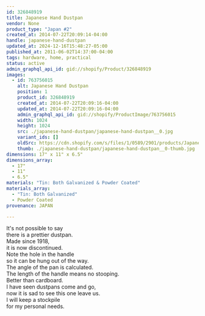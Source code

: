 ```yaml
---
id: 326848919
title: Japanese Hand Dustpan
vendor: None
product_type: "Japan #2"
created_at: 2014-07-22T20:09:14-04:00
handle: japanese-hand-dustpan
updated_at: 2024-12-16T15:48:27-05:00
published_at: 2011-06-02T14:37:00-04:00
tags: hardware, home, practical
status: active
admin_graphql_api_id: gid://shopify/Product/326848919
images:
  - id: 763756015
    alt: Japanese Hand Dustpan
    position: 1
    product_id: 326848919
    created_at: 2014-07-22T20:09:16-04:00
    updated_at: 2014-07-22T20:09:16-04:00
    admin_graphql_api_id: gid://shopify/ProductImage/763756015
    width: 1024
    height: 1024
    src: ./japanese-hand-dustpan/japanese-hand-dustpan__0.jpg
    variant_ids: []
    oldSrc: https://cdn.shopify.com/s/files/1/0589/2901/products/Japanese-Hand-Dustpan.jpeg?v=1406074156
    thumb: ./japanese-hand-dustpan/japanese-hand-dustpan__0-thumb.jpg
dimensions: 17" x 11" x 6.5"
dimensions_array:
  - 17"
  - 11"
  - 6.5"
materials: "Tin: Both Galvanized & Powder Coated"
materials_array:
  - "Tin: Both Galvanized"
  - Powder Coated
provenance: JAPAN

---
```


It's not possible to say  
there is a prettier dustpan.  
Made since 1918,  
it is now discontinued.  
Note the hole in the handle  
so it can be hung out of the way.  
The angle of the pan is calculated.  
The length of the handle means no stooping.  
Better than cardboard.  
I have seen dustpans come and go,  
now it is sad to see this one leave us.  
I will keep a stockpile  
for my personal needs.